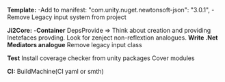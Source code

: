 **Template:**
  -Add to manifest: "com.unity.nuget.newtonsoft-json": "3.0.1",
  -Remove Legacy input system from project

**Ji2Core:**
  -**Container**
DepsProvide => Think about creation and providing Inetefaces provding. Look for zenject non-reflextion analogues.
  **Write .Net Mediators analogue**
Remove legacy input class

**Test**
Install coverage checker from unity packages
Cover modules

**CI:**
BuildMachine(CI yaml or smth)
